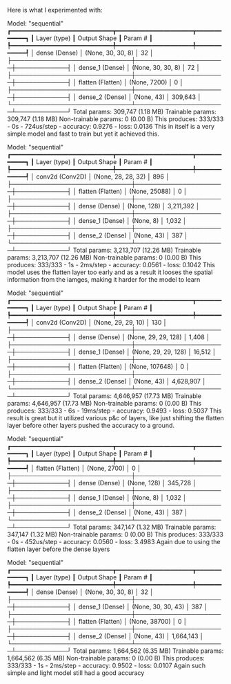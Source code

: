 Here is what I experimented with: 

Model: "sequential"
┏━━━━━━━━━━━━━━━━━━━━━━━━━━━━┳━━━━━━━━━━━━━━━━━━━━━┳━━━━━━━━━━━━┓
┃ Layer (type)               ┃ Output Shape        ┃    Param # ┃
┡━━━━━━━━━━━━━━━━━━━━━━━━━━━━╇━━━━━━━━━━━━━━━━━━━━━╇━━━━━━━━━━━━┩
│ dense (Dense)              │ (None, 30, 30, 8)   │         32 │
├────────────────────────────┼─────────────────────┼────────────┤
│ dense_1 (Dense)            │ (None, 30, 30, 8)   │         72 │
├────────────────────────────┼─────────────────────┼────────────┤
│ flatten (Flatten)          │ (None, 7200)        │          0 │
├────────────────────────────┼─────────────────────┼────────────┤
│ dense_2 (Dense)            │ (None, 43)          │    309,643 │
└────────────────────────────┴─────────────────────┴────────────┘
 Total params: 309,747 (1.18 MB)
 Trainable params: 309,747 (1.18 MB)
 Non-trainable params: 0 (0.00 B)
This produces: 333/333 - 0s - 724us/step - accuracy: 0.9276 - loss: 0.0136
This in itself is a very simple model and fast to train but yet it achieved this.

Model: "sequential"
┏━━━━━━━━━━━━━━━━━━━━━━━━━━━━┳━━━━━━━━━━━━━━━━━━━━━┳━━━━━━━━━━━━┓
┃ Layer (type)               ┃ Output Shape        ┃    Param # ┃
┡━━━━━━━━━━━━━━━━━━━━━━━━━━━━╇━━━━━━━━━━━━━━━━━━━━━╇━━━━━━━━━━━━┩
│ conv2d (Conv2D)            │ (None, 28, 28, 32)  │        896 │
├────────────────────────────┼─────────────────────┼────────────┤
│ flatten (Flatten)          │ (None, 25088)       │          0 │
├────────────────────────────┼─────────────────────┼────────────┤
│ dense (Dense)              │ (None, 128)         │  3,211,392 │
├────────────────────────────┼─────────────────────┼────────────┤
│ dense_1 (Dense)            │ (None, 8)           │      1,032 │
├────────────────────────────┼─────────────────────┼────────────┤
│ dense_2 (Dense)            │ (None, 43)          │        387 │
└────────────────────────────┴─────────────────────┴────────────┘
 Total params: 3,213,707 (12.26 MB)
 Trainable params: 3,213,707 (12.26 MB)
 Non-trainable params: 0 (0.00 B)
This produces: 333/333 - 1s - 2ms/step - accuracy: 0.0561 - loss: 0.1042
This model uses the flatten layer too early and as a result it looses the spatial information from the iamges, making it harder for the model to learn


Model: "sequential"
┏━━━━━━━━━━━━━━━━━━━━━━━━━━━━┳━━━━━━━━━━━━━━━━━━━━━┳━━━━━━━━━━━━┓
┃ Layer (type)               ┃ Output Shape        ┃    Param # ┃
┡━━━━━━━━━━━━━━━━━━━━━━━━━━━━╇━━━━━━━━━━━━━━━━━━━━━╇━━━━━━━━━━━━┩
│ conv2d (Conv2D)            │ (None, 29, 29, 10)  │        130 │
├────────────────────────────┼─────────────────────┼────────────┤
│ dense (Dense)              │ (None, 29, 29, 128) │      1,408 │
├────────────────────────────┼─────────────────────┼────────────┤
│ dense_1 (Dense)            │ (None, 29, 29, 128) │     16,512 │
├────────────────────────────┼─────────────────────┼────────────┤
│ flatten (Flatten)          │ (None, 107648)      │          0 │
├────────────────────────────┼─────────────────────┼────────────┤
│ dense_2 (Dense)            │ (None, 43)          │  4,628,907 │
└────────────────────────────┴─────────────────────┴────────────┘
 Total params: 4,646,957 (17.73 MB)
 Trainable params: 4,646,957 (17.73 MB)
 Non-trainable params: 0 (0.00 B)
This produces: 333/333 - 6s - 19ms/step - accuracy: 0.9493 - loss: 0.5037
This result is great but it utilized various p&c of layers, like just shifting the flatten layer before other layers pushed the accuracy to a ground. 

Model: "sequential"
┏━━━━━━━━━━━━━━━━━━━━━━━━━━━━┳━━━━━━━━━━━━━━━━━━━━━┳━━━━━━━━━━━━┓
┃ Layer (type)               ┃ Output Shape        ┃    Param # ┃
┡━━━━━━━━━━━━━━━━━━━━━━━━━━━━╇━━━━━━━━━━━━━━━━━━━━━╇━━━━━━━━━━━━┩
│ flatten (Flatten)          │ (None, 2700)        │          0 │
├────────────────────────────┼─────────────────────┼────────────┤
│ dense (Dense)              │ (None, 128)         │    345,728 │
├────────────────────────────┼─────────────────────┼────────────┤
│ dense_1 (Dense)            │ (None, 8)           │      1,032 │
├────────────────────────────┼─────────────────────┼────────────┤
│ dense_2 (Dense)            │ (None, 43)          │        387 │
└────────────────────────────┴─────────────────────┴────────────┘
 Total params: 347,147 (1.32 MB)
 Trainable params: 347,147 (1.32 MB)
 Non-trainable params: 0 (0.00 B)
This produces: 333/333 - 0s - 452us/step - accuracy: 0.0560 - loss: 3.4983
Again due to using the flatten layer before the dense layers

Model: "sequential"
┏━━━━━━━━━━━━━━━━━━━━━━━━━━━━┳━━━━━━━━━━━━━━━━━━━━━┳━━━━━━━━━━━━┓
┃ Layer (type)               ┃ Output Shape        ┃    Param # ┃
┡━━━━━━━━━━━━━━━━━━━━━━━━━━━━╇━━━━━━━━━━━━━━━━━━━━━╇━━━━━━━━━━━━┩
│ dense (Dense)              │ (None, 30, 30, 8)   │         32 │
├────────────────────────────┼─────────────────────┼────────────┤
│ dense_1 (Dense)            │ (None, 30, 30, 43)  │        387 │
├────────────────────────────┼─────────────────────┼────────────┤
│ flatten (Flatten)          │ (None, 38700)       │          0 │
├────────────────────────────┼─────────────────────┼────────────┤
│ dense_2 (Dense)            │ (None, 43)          │  1,664,143 │
└────────────────────────────┴─────────────────────┴────────────┘
 Total params: 1,664,562 (6.35 MB)
 Trainable params: 1,664,562 (6.35 MB)
 Non-trainable params: 0 (0.00 B)
This produces: 333/333 - 1s - 2ms/step - accuracy: 0.9502 - loss: 0.0107
Again such simple and light model still had a good accuracy
